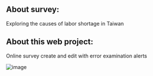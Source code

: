About survey: 
---
Exploring the causes of labor shortage in Taiwan

About this web project: 
---
Online survey create and edit with error examination alerts

![image](https://github.com/travishen/AgriWorkforceSurvey/blob/master/img/page.PNG?raw=true)
